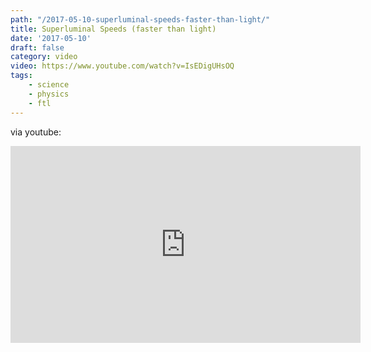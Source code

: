 ```yaml
---
path: "/2017-05-10-superluminal-speeds-faster-than-light/"
title: Superluminal Speeds (faster than light)
date: '2017-05-10'
draft: false
category: video
video: https://www.youtube.com/watch?v=IsEDigUHsOQ
tags:
    - science
    - physics
    - ftl
---
```


via youtube:

<iframe width="560" height="315" src="https://www.youtube.com/embed/IsEDigUHsOQ" frameborder="0" allowfullscreen></iframe>